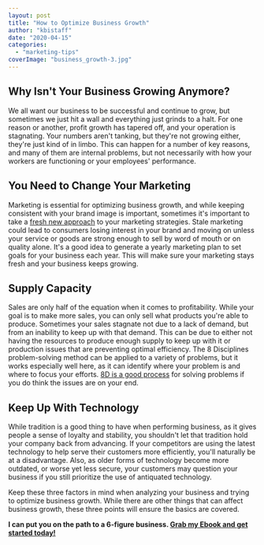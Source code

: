 ```yaml
---
layout: post
title: "How to Optimize Business Growth"
author: "kbistaff"
date: "2020-04-15"
categories: 
  - "marketing-tips"
coverImage: "business_growth-3.jpg"
---
```


## Why Isn't Your Business Growing Anymore?

We all want our business to be successful and continue to grow, but sometimes we just hit a wall and everything just grinds to a halt. For one reason or another, profit growth has tapered off, and your operation is stagnating. Your numbers aren't tanking, but they're not growing either, they're just kind of in limbo. This can happen for a number of key reasons, and many of them are internal problems, but not necessarily with how your workers are functioning or your employees' performance.

## You Need to Change Your Marketing

Marketing is essential for optimizing business growth, and while keeping consistent with your brand image is important, sometimes it's important to take a [fresh new approach](https://marketinginsidergroup.com/marketing-strategy/2020-marketing-trends-you-need-to-know/) to your marketing strategies. Stale marketing could lead to consumers losing interest in your brand and moving on unless your service or goods are strong enough to sell by word of mouth or on quality alone. It's a good idea to generate a yearly marketing plan to set goals for your business each year. This will make sure your marketing stays fresh and your business keeps growing.

## Supply Capacity

Sales are only half of the equation when it comes to profitability. While your goal is to make more sales, you can only sell what products you're able to produce. Sometimes your sales stagnate not due to a lack of demand, but from an inability to keep up with that demand. This can be due to either not having the resources to produce enough supply to keep up with it or production issues that are preventing optimal efficiency. The 8 Disciplines problem-solving method can be applied to a variety of problems, but it works especially well here, as it can identify where your problem is and where to focus your efforts. [8D is a good process](https://www.creativesafetysupply.com/qa/lean-manufacturing/what-is-8d) for solving problems if you do think the issues are on your end.

## Keep Up With Technology

While tradition is a good thing to have when performing business, as it gives people a sense of loyalty and stability, you shouldn't let that tradition hold your company back from advancing. If your competitors are using the latest technology to help serve their customers more efficiently, you'll naturally be at a disadvantage. Also, as older forms of technology become more outdated, or worse yet less secure, your customers may question your business if you still prioritize the use of antiquated technology.

Keep these three factors in mind when analyzing your business and trying to optimize business growth. While there are other things that can affect business growth, these three points will ensure the basics are covered.

**I can put you on the path to a 6-figure business. [Grab my Ebook and get started today!](https://katebagoy.com/work-with-me/)**
